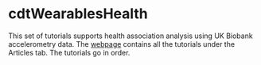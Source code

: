 # cdtWearablesHealth
This set of tutorials supports health association analysis using UK Biobank accelerometry data. The [webpage](https://activitymonitoring.github.io/cdtWearablesHealth/) contains all the tutorials under the Articles tab. The tutorials go in order.
